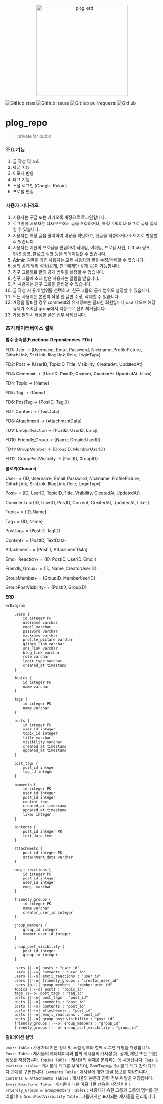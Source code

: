 <p align="center">
  <img width="300" alt="plog_erd" src="https://github.com/christopher3810/plog_repo/assets/61622657/9707f5bf-1470-4c19-a779-1d4089b1a3a1">
</p>

![GitHub stars](https://img.shields.io/github/stars/christopher3810/plog_repo?style=social) ![GitHub issues](https://img.shields.io/github/issues/christopher3810/plog_repo) ![GitHub pull requests](https://img.shields.io/github/issues-pr/christopher3810/plog_repo) ![GitHub](https://img.shields.io/github/license/christopher3810/plog_repo)


# plog_repo
>private for public 

### 주요 기능

1. 글 작성 및 조회
2. 댓글 기능
3. 이모지 반응
4. 태그 기능
5. 소셜 로그인 (Google, Kakao)
6. 프로필 편집

### 사용자 시나리오
1. 사용자는 구글 또는 카카오톡 계정으로 로그인합니다.
2. 로그인한 사용자는 대시보드에서 글을 조회하거나, 특정 토픽이나 태그로 글을 검색할 수 있습니다.
3. 사용자는 특정 글을 클릭하여 내용을 확인하고, 댓글을 작성하거나 이모지로 반응할 수 있습니다.
4. 사용자는 자신의 프로필을 편집하여 닉네임, 이메일, 프로필 사진, Github 링크, SNS 링크, 블로그 링크 등을 업데이트할 수 있습니다.
5. Admin 권한을 가진 사용자는 모든 사용자의 글을 수정/삭제할 수 있습니다.
6. 글의 공개 범위 설정(공개, 친구에게만 공개 등)이 가능합니다.
7. 친구 그룹별로 글의 공개 범위를 설정할 수 있습니다.
8. 친구 그룹에 초대 받은 사용자는 알림을 받습니다.
9. 각 사용자는 친구 그룹을 관리할 수 있습니다.
10. 글 작성 시 공개 범위를 선택하고, 친구 그룹의 공개 범위도 설정할 수 있습니다.
11. 모든 사용자는 본인이 작성 한 글만 수정, 삭제할 수 있습니다.
12. 계정을 탈퇴할 경우 comment의 유저정보는 탈퇴한 회원입니다 라고 나오며 해당 유저가 소속된 group에서 자동으로 전부 제거됩니다.
13. 계정 탈퇴시 작성한 글은 전부 삭제됩니다.



### 초기 데이터베이스 설계
**함수 종속성(Functional Dependencies, FDs)**

FD1: User -> {Username, Email, Password, Nickname, ProfilePicture, GithubLink, SnsLink, BlogLink, Role, LoginType}

FD2: Post -> {UserID, TopicID, Title, Visibility, CreatedAt, UpdatedAt}

FD3: Comment -> {UserID, PostID, Content, CreatedAt, UpdatedAt, Likes}

FD4: Topic -> {Name}

FD5: Tag -> {Name}

FD6: PostTag -> {PostID, TagID}

FD7: Content -> {TextData}

FD8: Attachment -> {AttachmentData}

FD9: Emoji_Reaction -> {PostID, UserID, Emoji}

FD10: Friendly_Group -> {Name, CreatorUserID}

FD11: GroupMember -> {GroupID, MemberUserID}

FD12: GroupPostVisibility -> {PostID, GroupID}

**클로저(Closure)**

User+ = {ID, Username, Email, Password, Nickname, ProfilePicture, GithubLink, SnsLink, BlogLink, Role, LoginType}

Post+ = {ID, UserID, TopicID, Title, Visibility, CreatedAt, UpdatedAt}

Comment+ = {ID, UserID, PostID, Content, CreatedAt, UpdatedAt, Likes}

Topic+ = {ID, Name}

Tag+ = {ID, Name}

PostTag+ = {PostID, TagID}

Content+ = {PostID, TextData}

Attachment+ = {PostID, AttachmentData}

Emoji_Reaction+ = {ID, PostID, UserID, Emoji}

Friendly_Group+ = {ID, Name, CreatorUserID}

GroupMember+ = {GroupID, MemberUserID}

GroupPostVisibility+ = {PostID, GroupID}

**ERD**

```mermaid
erDiagram

    users {
        id integer PK
        username varchar
        email varchar
        password varchar
        nickname varchar
        profile_picture varchar
        github_link varchar
        sns_link varchar
        blog_link varchar
        role varchar 
        login_type varchar 
        created_at timestamp
    }

    topics {
        id integer PK
        name varchar
    }

    tags {
        id integer PK
        name varchar
    }

    posts {
        id integer PK
        user_id integer
        topic_id integer
        title varchar
        visibility varchar 
        created_at timestamp
        updated_at timestamp
    }

    post_tags {
        post_id integer
        tag_id integer
    }

    comments {
        id integer PK
        user_id integer
        post_id integer
        content text
        created_at timestamp
        updated_at timestamp
        likes integer
    }

    contents {
        post_id integer PK
        text_data text
    }

    attachments {
        post_id integer PK
        attachment_data varchar
    }

    emoji_reactions {
        id integer PK
        post_id integer
        user_id integer
        emoji varchar
    }

    friendly_groups {
        id integer PK
        name varchar
        creator_user_id integer
    }

    group_members {
        group_id integer
        member_user_id integer
    }

    group_post_visibility {
        post_id integer
        group_id integer
    }

    users ||--o{ posts : "user_id"
    users ||--o{ comments : "user_id"
    users ||--o{ emoji_reactions : "user_id"
    users ||--o{ friendly_groups : "creator_user_id"
    users }o--|| group_members : "member_user_id"
    topics ||--o{ posts : "topic_id"
    tags ||--o{ post_tags : "tag_id"
    posts ||--o{ post_tags : "post_id"
    posts ||--o{ comments : "post_id"
    posts ||--o| contents : "post_id"
    posts ||--o| attachments : "post_id"
    posts ||--o{ emoji_reactions : "post_id"
    posts ||--o{ group_post_visibility : "post_id"
    friendly_groups ||--o{ group_members : "group_id"
    friendly_groups ||--o{ group_post_visibility : "group_id"
```

**릴8레이션 설명**

`Users Table` : 사용자의 기본 정보 및 소셜 링크와 함께 로그인 유형을 저장합니다.
`Posts Table` : 게시물의 메타데이터와 함께 게시물의 가시성(예: 공개, 개인 또는 그룹) 정보를 저장합니다.
`Topics Table `: 게시물의 주제를 분류하는 데 사용됩니다.
`Tags & PostTags Tables` : 게시물에 태그를 부여하며, PostTags는 게시물과 태그 간의 다대다 관계를 구현합니다.
`Comments Table` : 게시물에 대한 댓글 정보를 저장합니다.
`Contents & Attachments Tables` : 게시물의 본문과 관련 첨부 파일을 저장합니다.
`Emoji_Reactions Table` : 게시물에 대한 이모티콘 반응을 저장합니다.
`Friendly_Groups & GroupMembers Tables` : 사용자가 속한 그룹과 그룹의 멤버를 관리합니다.
`GroupPostVisibility Table` : 그룹에게만 표시되는 게시물을 관리합니다.